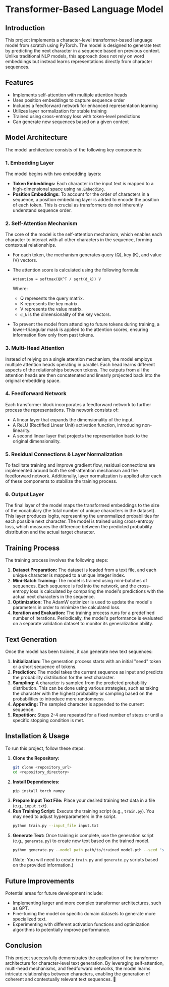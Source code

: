 # Transformer-Based Language Model

## Introduction

This project implements a character-level transformer-based language model from scratch using PyTorch. The model is designed to generate text by predicting the next character in a sequence based on previous context. Unlike traditional NLP models, this approach does not rely on word embeddings but instead learns representations directly from character sequences.

## Features

* Implements self-attention with multiple attention heads
* Uses position embeddings to capture sequence order
* Includes a feedforward network for enhanced representation learning
* Utilizes layer normalization for stable training
* Trained using cross-entropy loss with token-level predictions
* Can generate new sequences based on a given context

## Model Architecture

The model architecture consists of the following key components:

### 1. Embedding Layer

The model begins with two embedding layers:

* **Token Embeddings:** Each character in the input text is mapped to a high-dimensional space using `nn.Embedding`.
* **Position Embeddings:** To account for the order of characters in a sequence, a position embedding layer is added to encode the position of each token. This is crucial as transformers do not inherently understand sequence order.

### 2. Self-Attention Mechanism

The core of the model is the self-attention mechanism, which enables each character to interact with all other characters in the sequence, forming contextual relationships.

* For each token, the mechanism generates query (Q), key (K), and value (V) vectors.
* The attention score is calculated using the following formula:

    ```
    Attention = softmax(QK^T / sqrt(d_k)) V
    ```

    Where:
    * Q represents the query matrix.
    * K represents the key matrix.
    * V represents the value matrix.
    * `d_k` is the dimensionality of the key vectors.
* To prevent the model from attending to future tokens during training, a lower-triangular mask is applied to the attention scores, ensuring information flow only from past tokens.

### 3. Multi-Head Attention

Instead of relying on a single attention mechanism, the model employs multiple attention heads operating in parallel. Each head learns different aspects of the relationships between tokens. The outputs from all the attention heads are then concatenated and linearly projected back into the original embedding space.

### 4. Feedforward Network

Each transformer block incorporates a feedforward network to further process the representations. This network consists of:

* A linear layer that expands the dimensionality of the input.
* A ReLU (Rectified Linear Unit) activation function, introducing non-linearity.
* A second linear layer that projects the representation back to the original dimensionality.

### 5. Residual Connections & Layer Normalization

To facilitate training and improve gradient flow, residual connections are implemented around both the self-attention mechanism and the feedforward network. Additionally, layer normalization is applied after each of these components to stabilize the training process.

### 6. Output Layer

The final layer of the model maps the transformed embeddings to the size of the vocabulary (the total number of unique characters in the dataset). This layer produces logits, representing the unnormalized probabilities for each possible next character. The model is trained using cross-entropy loss, which measures the difference between the predicted probability distribution and the actual target character.

## Training Process

The training process involves the following steps:

1.  **Dataset Preparation:** The dataset is loaded from a text file, and each unique character is mapped to a unique integer index.
2.  **Mini-Batch Training:** The model is trained using mini-batches of sequences. Each sequence is fed into the network, and the cross-entropy loss is calculated by comparing the model's predictions with the actual next characters in the sequence.
3.  **Optimization:** The AdamW optimizer is used to update the model's parameters in order to minimize the calculated loss.
4.  **Iteration and Evaluation:** The training process runs for a predefined number of iterations. Periodically, the model's performance is evaluated on a separate validation dataset to monitor its generalization ability.

## Text Generation

Once the model has been trained, it can generate new text sequences:

1.  **Initialization:** The generation process starts with an initial "seed" token or a short sequence of tokens.
2.  **Prediction:** The model takes the current sequence as input and predicts the probability distribution for the next character.
3.  **Sampling:** A character is sampled from the predicted probability distribution. This can be done using various strategies, such as taking the character with the highest probability or sampling based on the probabilities to introduce more randomness.
4.  **Appending:** The sampled character is appended to the current sequence.
5.  **Repetition:** Steps 2-4 are repeated for a fixed number of steps or until a specific stopping condition is met.

## Installation & Usage

To run this project, follow these steps:

1.  **Clone the Repository:**
    ```bash
    git clone <repository_url>
    cd <repository_directory>
    ```
2.  **Install Dependencies:**
    ```bash
    pip install torch numpy
    ```
3.  **Prepare Input Text File:** Place your desired training text data in a file (e.g., `input.txt`).
4.  **Run Training Script:** Execute the training script (e.g., `train.py`). You may need to adjust hyperparameters in the script.
    ```bash
    python train.py --input_file input.txt
    ```
5.  **Generate Text:** Once training is complete, use the generation script (e.g., `generate.py`) to create new text based on the trained model.
    ```bash
    python generate.py --model_path path/to/trained_model.pth --seed "some initial text" --num_tokens 100
    ```
    (Note: You will need to create `train.py` and `generate.py` scripts based on the provided information.)

## Future Improvements

Potential areas for future development include:

* Implementing larger and more complex transformer architectures, such as GPT.
* Fine-tuning the model on specific domain datasets to generate more specialized text.
* Experimenting with different activation functions and optimization algorithms to potentially improve performance.

## Conclusion

This project successfully demonstrates the application of the transformer architecture for character-level text generation. By leveraging self-attention, multi-head mechanisms, and feedforward networks, the model learns intricate relationships between characters, enabling the generation of coherent and contextually relevant text sequences. 🚀
